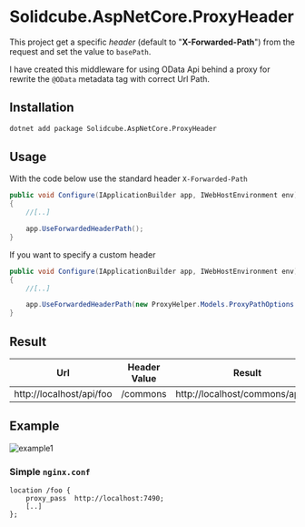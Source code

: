 # Solidcube.AspNetCore.ProxyHeader

This project get a specific *header* (default to "**X-Forwarded-Path**") from the request and set the value to `basePath`.

I have created this middleware for using OData Api behind a proxy for rewrite the `@OData` metadata tag with correct Url Path.

## Installation

```bash
dotnet add package Solidcube.AspNetCore.ProxyHeader
```

## Usage

With the code below use the standard header `X-Forwarded-Path`

```csharp
public void Configure(IApplicationBuilder app, IWebHostEnvironment env)
{
    //[..]

    app.UseForwardedHeaderPath();
}
```

If you want to specify a custom header

```csharp
public void Configure(IApplicationBuilder app, IWebHostEnvironment env)
{
    //[..]

    app.UseForwardedHeaderPath(new ProxyHelper.Models.ProxyPathOptions { XForwardedHeaderPath = "X-My-Custom-Header" });
}
```

## Result

| Url                      | Header Value | Result                           |
| ------------------------ | ------------ | -------------------------------- |
| http://localhost/api/foo | /commons     | http://localhost/commons/api/foo |

## Example

![example1](D:\Developz\Solidcube\Solidcube.AspNetCore.ProxyHelper\src\Images\Example01.png)

### Simple `nginx.conf`

``` apacheconf
location /foo {
    proxy_pass  http://localhost:7490;
    [..]
};
```
